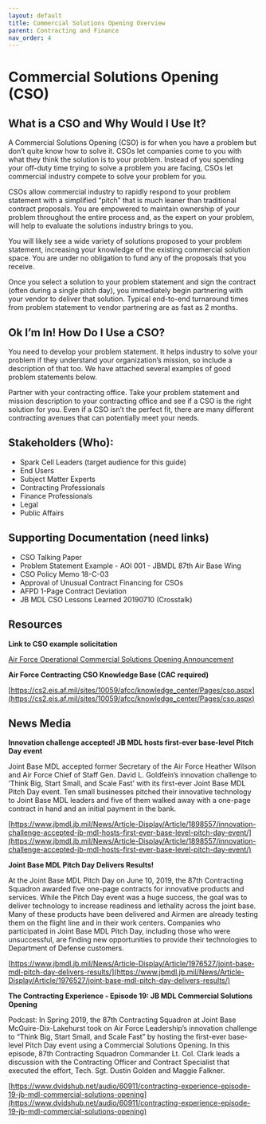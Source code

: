 ```yaml
---
layout: default
title: Commercial Solutions Opening Overview
parent: Contracting and Finance
nav_order: 4
---
```


# Commercial Solutions Opening (CSO)

## What is a CSO and Why Would I Use It?

A Commercial Solutions Opening (CSO) is for when you have a problem but don’t quite know how to solve it. CSOs let companies come to you with what they think the solution is to your problem. Instead of you spending your off-duty time trying to solve a problem you are facing, CSOs let commercial industry compete to solve your problem for you.

CSOs allow commercial industry to rapidly respond to your problem statement with a simplified “pitch” that is much leaner than traditional contract proposals. You are empowered to maintain ownership of your problem throughout the entire process and, as the expert on your problem, will help to evaluate the solutions industry brings to you.

You will likely see a wide variety of solutions proposed to your problem statement, increasing your knowledge of the existing commercial solution space. You are under no obligation to fund any of the proposals that you receive.

Once you select a solution to your problem statement and sign the contract (often during a single pitch day), you immediately begin partnering with your vendor to deliver that solution. Typical end-to-end turnaround times from problem statement to vendor partnering are as fast as 2 months.

## Ok I’m In! How Do I Use a CSO?

You need to develop your problem statement. It helps industry to solve your problem if they understand your organization’s mission, so include a description of that too. We have attached several examples of good problem statements below.

Partner with your contracting office. Take your problem statement and mission description to your contracting office and see if a CSO is the right solution for you. Even if a CSO isn’t the perfect fit, there are many different contracting avenues that can potentially meet your needs.

## Stakeholders (Who):

*   Spark Cell Leaders (target audience for this guide)
*   End Users
*   Subject Matter Experts
*   Contracting Professionals
*   Finance Professionals
*   Legal
*   Public Affairs

## Supporting Documentation (need links)

* CSO Talking Paper
* Problem Statement Example - AOI 001 - JBMDL 87th Air Base Wing
* CSO Policy Memo 18-C-03
* Approval of Unusual Contract Financing for CSOs
* AFPD 1-Page Contract Deviation
* JB MDL CSO Lessons Learned 20190710 (Crosstalk)

## Resources

**Link to CSO example solicitation**

[Air Force Operational Commercial Solutions Opening Announcement](https://beta.sam.gov/opp/b974b476568f408999364c5ceb60ba58/view)

**Air Force Contracting CSO Knowledge Base (CAC required)**

[https://cs2.eis.af.mil/sites/10059/afcc/knowledge_center/Pages/cso.aspx](https://cs2.eis.af.mil/sites/10059/afcc/knowledge_center/Pages/cso.aspx)

## News Media

**Innovation challenge accepted! JB MDL hosts first-ever base-level Pitch Day event**

Joint Base MDL accepted former Secretary of the Air Force Heather Wilson and Air Force Chief of Staff Gen. David L. Goldfein’s innovation challenge to ‘Think Big, Start Small, and Scale Fast’ with its first-ever Joint Base MDL Pitch Day event.  Ten small businesses pitched their innovative technology to Joint Base MDL leaders and five of them walked away with a one-page contract in hand and an initial payment in the bank.

[https://www.jbmdl.jb.mil/News/Article-Display/Article/1898557/innovation-challenge-accepted-jb-mdl-hosts-first-ever-base-level-pitch-day-event/](https://www.jbmdl.jb.mil/News/Article-Display/Article/1898557/innovation-challenge-accepted-jb-mdl-hosts-first-ever-base-level-pitch-day-event/)

**Joint Base MDL Pitch Day Delivers Results!**

At the Joint Base MDL Pitch Day on June 10, 2019, the 87th Contracting Squadron awarded five one-page contracts for innovative products and services. While the Pitch Day event was a huge success, the goal was to deliver technology to increase readiness and lethality across the joint base.   Many of these products have been delivered and Airmen are already testing them on the flight line and in their work centers. Companies who participated in Joint Base MDL Pitch Day, including those who were unsuccessful, are finding new opportunities to provide their technologies to Department of Defense customers.

[https://www.jbmdl.jb.mil/News/Article-Display/Article/1976527/joint-base-mdl-pitch-day-delivers-results/](https://www.jbmdl.jb.mil/News/Article-Display/Article/1976527/joint-base-mdl-pitch-day-delivers-results/)

**The Contracting Experience - Episode 19: JB MDL Commercial Solutions Opening**

Podcast: In Spring 2019, the 87th Contracting Squadron at Joint Base McGuire-Dix-Lakehurst took on Air Force Leadership’s innovation challenge to “Think Big, Start Small, and Scale Fast” by hosting the first-ever base-level Pitch Day event using a Commercial Solutions Opening. In this episode, 87th Contracting Squadron Commander Lt. Col. Clark leads a discussion with the Contracting Officer and Contract Specialist that executed the effort, Tech. Sgt. Dustin Golden and Maggie Falkner.

[https://www.dvidshub.net/audio/60911/contracting-experience-episode-19-jb-mdl-commercial-solutions-opening](https://www.dvidshub.net/audio/60911/contracting-experience-episode-19-jb-mdl-commercial-solutions-opening)
